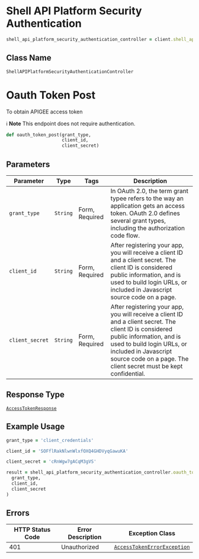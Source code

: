 # Shell API Platform Security Authentication

```ruby
shell_api_platform_security_authentication_controller = client.shell_api_platform_security_authentication
```

## Class Name

`ShellAPIPlatformSecurityAuthenticationController`


# Oauth Token Post

To obtain APIGEE access token

:information_source: **Note** This endpoint does not require authentication.

```ruby
def oauth_token_post(grant_type,
                     client_id,
                     client_secret)
```

## Parameters

| Parameter | Type | Tags | Description |
|  --- | --- | --- | --- |
| `grant_type` | `String` | Form, Required | In OAuth 2.0, the term grant typee refers to the way an application gets an access token. OAuth 2.0 defines several grant types, including the authorization code flow. |
| `client_id` | `String` | Form, Required | After registering your app, you will receive a client ID and a client secret. The client ID is considered public information, and is used to build login URLs, or included in Javascript source code on a page. |
| `client_secret` | `String` | Form, Required | After registering your app, you will receive a client ID and a client secret. The client ID is considered public information, and is used to build login URLs, or included in Javascript source code on a page. The client secret must be kept confidential. |

## Response Type

[`AccessTokenResponse`](../../doc/models/access-token-response.md)

## Example Usage

```ruby
grant_type = 'client_credentials'

client_id = 'SOFflRakNlwnWlxfOXQ4GHDVyqGawuKA'

client_secret = 'cRnWgw7gACqM3gVS'

result = shell_api_platform_security_authentication_controller.oauth_token_post(
  grant_type,
  client_id,
  client_secret
)
```

## Errors

| HTTP Status Code | Error Description | Exception Class |
|  --- | --- | --- |
| 401 | Unauthorized | [`AccessTokenErrorException`](../../doc/models/access-token-error-exception.md) |

